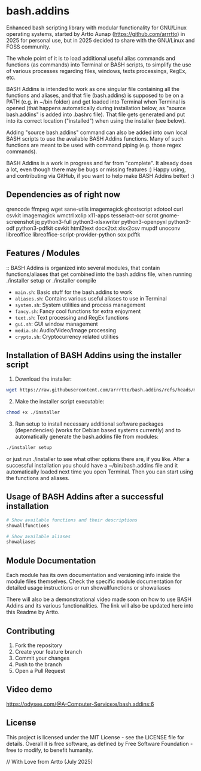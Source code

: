 # bash.addins

Enhanced bash scripting library with modular functionality for GNU/Linux operating systems, started by Artto Aunap (https://github.com/arrrtto) in 2025 for personal use, but in 2025 decided to share with the GNU/Linux and FOSS community.

The whole point of it is to load additional useful alias commands and functions (as commands) into Terminal or BASH scripts, to simplify the use of various processes regarding files, windows, texts processings, RegEx, etc.

BASH Addins is intended to work as one singular file containing all the functions and aliases, and that file (bash.addins) is supposed to be on a PATH (e.g. in ~/bin folder) and get loaded into Terminal when Terminal is opened (that happens automatically during installation below, as "source bash.addins" is added into .bashrc file). That file gets generated and put into its correct location ("installed") when using the installer (see below).

Adding "source bash.addins" command can also be added into own local BASH scripts to use the available BASH Addins functions. Many of such functions are meant to be used with command piping (e.g. those regex commands).


BASH Addins is a work in progress and far from "complete". It already does a lot, even though there may be bugs or missing features :)
Happy using, and contributing via GitHub, if you want to help make BASH Addins better! :)


## Dependencies as of right now
qrencode ffmpeg wget sane-utils imagemagick ghostscript xdotool curl csvkit imagemagick wmctrl xclip x11-apps tesseract-ocr scrot gnome-screenshot jq python3-full python3-xlsxwriter python3-openpyxl python3-odf python3-pdfkit csvkit html2text docx2txt xlsx2csv mupdf unoconv libreoffice libreoffice-script-provider-python sox pdftk


## Features / Modules
:: BASH Addins is organized into several modules, that contain functions/aliases that get combined into the bash.addins file, when running ./installer setup or ./installer compile

- `main.sh`: Basic stuff for the bash.addins to work
- `aliases.sh`: Contains various useful aliases to use in Terminal
- `system.sh`: System utilities and process management
- `fancy.sh`: Fancy cool functions for extra enjoyment
- `text.sh`: Text processing and RegEx functions
- `gui.sh`: GUI window management
- `media.sh`: Audio/Video/Image processing
- `crypto.sh`: Cryptocurrency related utilities


## Installation of BASH Addins using the installer script

1. Download the installer:
```bash
wget https://raw.githubusercontent.com/arrrtto/bash.addins/refs/heads/main/installer
```

2. Make the installer script executable:
```bash
chmod +x ./installer
```

3. Run setup to install necessary additional software packages (dependencies) (works for Debian based systems currently) and to automatically generate the bash.addins file from modules:
```bash
./installer setup
```

or just run ./installer to see what other options there are, if you like. After a successful installation you should have a ~/bin/bash.addins file and it automatically loaded next time you open Terminal. Then you can start using the functions and aliases. 


## Usage of BASH Addins after a successful installation

```bash
# Show available functions and their descriptions
showallfunctions

# Show available aliases
showaliases
```

## Module Documentation

Each module has its own documentation and versioning info inside the module files themselves. Check the specific module documentation for detailed usage instructions or run showallfunctions or showaliases

There will also be a demonstrational video made soon on how to use BASH Addins and its various functionalities. The link will also be updated here into this Readme by Artto.

## Contributing

1. Fork the repository
2. Create your feature branch
3. Commit your changes
4. Push to the branch
5. Open a Pull Request

## Video demo
https://odysee.com/@A-Computer-Service:e/bash.addins:6

## License

This project is licensed under the MIT License - see the LICENSE file for details. Overall it is free software, as defined by Free Software Foundation - free to modify, to benefit humanity.


// With Love from Artto (July 2025)
